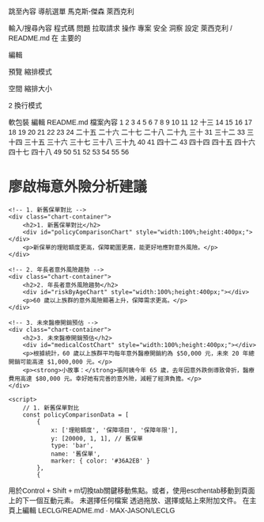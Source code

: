 
跳至內容
導航選單
馬克斯-傑森
萊西克利

輸入/搜尋內容
程式碼
問題
拉取請求
操作
專案
安全
洞察
設定
萊西克利
/
README.md
在
主要的

編輯

預覽
縮排模式

空間
縮排大小

2
換行模式

軟包裝
編輯 README.md 檔案內容
1
2
3
4
5
6
7
8
9
10
11
12
十三
14
15
16
17
18
19
20
21
22
23
24
二十五
二十六
二十七
二十八
二十九
三十
31
三十二
33
三十四
三十五
三十六
三十七
三十八
三十九
40
41
四十二
43
四十四
四十五
四十六
四十七
四十八
49
50
51
52
53
54
55
56
<!DOCTYPE html>
<html lang="zh-TW">
<head>
    <meta charset="UTF-8">
    <meta name="viewport" content="width=device-width, initial-scale=1.0">
    <title>廖啟梅意外險分析建議</title>
    <script src="https://cdn.plot.ly/plotly-latest.min.js"></script>
    <style>
        body {
            font-family: Arial, sans-serif;
            margin: 20px;
        }
        h1, h2, h3 {
            color: #333;
        }
        .chart-container {
            margin-bottom: 40px;
        }
    </style>
</head>
<body>
    <h1>廖啟梅意外險分析建議</h1>

    <!-- 1. 新舊保單對比 -->
    <div class="chart-container">
        <h2>1. 新舊保單對比</h2>
        <div id="policyComparisonChart" style="width:100%;height:400px;"></div>
        <p>新保單的理賠額度更高，保障範圍更廣，能更好地應對意外風險。</p>
    </div>

    <!-- 2. 年長者意外風險趨勢 -->
    <div class="chart-container">
        <h2>2. 年長者意外風險趨勢</h2>
        <div id="riskByAgeChart" style="width:100%;height:400px;"></div>
        <p>60 歲以上族群的意外風險顯著上升，保障需求更高。</p>
    </div>

    <!-- 3. 未來醫療開銷預估 -->
    <div class="chart-container">
        <h2>3. 未來醫療開銷預估</h2>
        <div id="medicalCostChart" style="width:100%;height:400px;"></div>
        <p>根據統計，60 歲以上族群平均每年意外醫療開銷約為 $50,000 元，未來 20 年總開銷可能高達 $1,000,000 元。</p>
        <p><strong>小故事：</strong>張阿姨今年 65 歲，去年因意外跌倒導致骨折，醫療費用高達 $80,000 元。幸好她有完善的意外險，減輕了經濟負擔。</p>
    </div>

    <script>
        // 1. 新舊保單對比
        const policyComparisonData = [
            {
                x: ['理賠額度', '保障項目', '保障年限'],
                y: [20000, 1, 1], // 舊保單
                type: 'bar',
                name: '舊保單',
                marker: { color: '#36A2EB' }
            },
            {
</html>
用於Control + Shift + m切換tab關鍵移動焦點。或者，使用escthentab移動到頁面上的下一個互動元素。
未選擇任何檔案
透過拖放、選擇或貼上來附加文件。
在主頁上編輯 LECLG/README.md · MAX-JASON/LECLG
